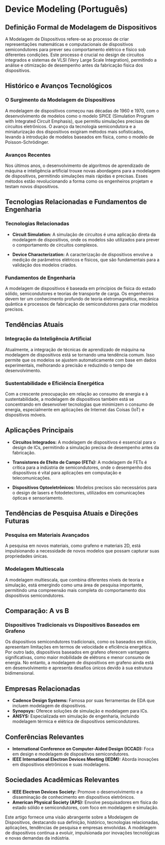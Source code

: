 # Device Modeling (Português)

## Definição Formal de Modelagem de Dispositivos

A Modelagem de Dispositivos refere-se ao processo de criar representações matemáticas e computacionais de dispositivos semicondutores para prever seu comportamento elétrico e físico sob diferentes condições. Este processo é crucial no design de circuitos integrados e sistemas de VLSI (Very Large Scale Integration), permitindo a análise e otimização de desempenho antes da fabricação física dos dispositivos.

## Histórico e Avanços Tecnológicos

### O Surgimento da Modelagem de Dispositivos

A modelagem de dispositivos começou nas décadas de 1960 e 1970, com o desenvolvimento de modelos como o modelo SPICE (Simulation Program with Integrated Circuit Emphasis), que permitiu simulações precisas de circuitos eletrônicos. O avanço da tecnologia semicondutora e a miniaturização dos dispositivos exigiram métodos mais sofisticados, levando à introdução de modelos baseados em física, como o modelo de Poisson-Schrödinger.

### Avanços Recentes

Nos últimos anos, o desenvolvimento de algoritmos de aprendizado de máquina e inteligência artificial trouxe novas abordagens para a modelagem de dispositivos, permitindo simulações mais rápidas e precisas. Esses métodos estão revolucionando a forma como os engenheiros projetam e testam novos dispositivos.

## Tecnologias Relacionadas e Fundamentos de Engenharia

### Tecnologias Relacionadas

- **Circuit Simulation:** A simulação de circuitos é uma aplicação direta da modelagem de dispositivos, onde os modelos são utilizados para prever o comportamento de circuitos complexos.
  
- **Device Characterization:** A caracterização de dispositivos envolve a medição de parâmetros elétricos e físicos, que são fundamentais para a validação dos modelos criados.

### Fundamentos de Engenharia

A modelagem de dispositivos é baseada em princípios de física do estado sólido, semicondutores e teorias de transporte de carga. Os engenheiros devem ter um conhecimento profundo de teoria eletromagnética, mecânica quântica e processos de fabricação de semicondutores para criar modelos precisos.

## Tendências Atuais

### Integração da Inteligência Artificial

Atualmente, a integração de técnicas de aprendizado de máquina na modelagem de dispositivos está se tornando uma tendência comum. Isso permite que os modelos se ajustem automaticamente com base em dados experimentais, melhorando a precisão e reduzindo o tempo de desenvolvimento.

### Sustentabilidade e Eficiência Energética

Com a crescente preocupação em relação ao consumo de energia e à sustentabilidade, a modelagem de dispositivos também está se concentrando em desenvolver tecnologias que minimizem o consumo de energia, especialmente em aplicações de Internet das Coisas (IoT) e dispositivos móveis.

## Aplicações Principais

- **Circuitos Integrados:** A modelagem de dispositivos é essencial para o design de ICs, permitindo a simulação precisa de desempenho antes da fabricação.

- **Transistores de Efeito de Campo (FETs):** A modelagem de FETs é crítica para a indústria de semicondutores, onde o desempenho dos dispositivos é vital para aplicações em computação e telecomunicações.

- **Dispositivos Optoeletrônicos:** Modelos precisos são necessários para o design de lasers e fotodetectores, utilizados em comunicações ópticas e sensoriamento.

## Tendências de Pesquisa Atuais e Direções Futuras

### Pesquisa em Materiais Avançados

A pesquisa em novos materiais, como grafeno e materiais 2D, está impulsionando a necessidade de novos modelos que possam capturar suas propriedades únicas.

### Modelagem Multiescala

A modelagem multiescala, que combina diferentes níveis de teoria e simulação, está emergindo como uma área de pesquisa importante, permitindo uma compreensão mais completa do comportamento dos dispositivos semicondutores.

## Comparação: A vs B

### Dispositivos Tradicionais vs Dispositivos Baseados em Grafeno

Os dispositivos semicondutores tradicionais, como os baseados em silício, apresentam limitações em termos de velocidade e eficiência energética. Por outro lado, dispositivos baseados em grafeno oferecem vantagens significativas, como maior mobilidade de elétrons e menor consumo de energia. No entanto, a modelagem de dispositivos em grafeno ainda está em desenvolvimento e apresenta desafios únicos devido à sua estrutura bidimensional.

## Empresas Relacionadas

- **Cadence Design Systems:** Famosa por suas ferramentas de EDA que incluem modelagem de dispositivos.
- **Synopsys:** Oferece soluções de simulação e modelagem para ICs.
- **ANSYS:** Especializada em simulação de engenharia, incluindo modelagem térmica e elétrica de dispositivos semicondutores.

## Conferências Relevantes

- **International Conference on Computer-Aided Design (ICCAD):** Foca em design e modelagem de dispositivos semicondutores.
- **IEEE International Electron Devices Meeting (IEDM):** Aborda inovações em dispositivos eletrônicos e suas modelagens.

## Sociedades Acadêmicas Relevantes

- **IEEE Electron Devices Society:** Promove o desenvolvimento e a disseminação de conhecimento em dispositivos eletrônicos.
- **American Physical Society (APS):** Envolve pesquisadores em física do estado sólido e semicondutores, com foco em modelagem e simulação.

Este artigo fornece uma visão abrangente sobre a Modelagem de Dispositivos, destacando sua definição, histórico, tecnologias relacionadas, aplicações, tendências de pesquisa e empresas envolvidas. A modelagem de dispositivos continua a evoluir, impulsionada por inovações tecnológicas e novas demandas da indústria.